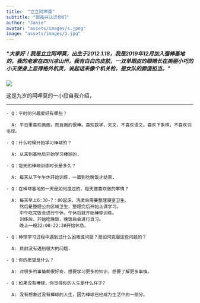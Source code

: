 ```yaml
---
title:  "立立阿呷莫"
subtitle: "很高兴认识你们"
author: "Janie"
avatar: "assets/images/s.jpeg"
image: "assets/images/1.jpg"
---
```

 ##### *“大家好！我是立立阿呷莫，出生于2012.1.18，我是2019年12月加入强棒基地的，我的老家在四川凉山州，我有白白的皮肤，一双单眼皮的眼睛长在美丽小巧的小天使身上显得格外机灵，说起话来像个机关枪，是女队的颜值担当。”*
 
![](https://tva1.sinaimg.cn/large/e6c9d24ely1gojqqyvsy7j20k00dc7wh.jpg)

这是九岁的阿呷莫的一小段自我介绍，

***
    - Q：平时的兴趣爱好有哪些？

      A: 平日里喜欢画画，而且画的很棒。喜欢数学，天文，不喜欢语文。喜欢下象棋，不喜欢羽毛球。

    - Q：什么时候开始学习棒球的？
  
      A: 从来到基地后开始学习棒球的.

    - Q：每天的棒球训练时长是多久？

      A: 每天从下午午休开始训练，一直到吃晚饭才结束.

    - Q：在棒球基地的一天是如何度过的，每天做喜欢做的事情？
    
      A: 每天早上6:30-7：00起床，洗漱后需要整理寝室卫生。
         然后是整理公共区域卫生，整理完后开始上课学习。
         中午吃完饭会进行午休，午休后就开始棒球训练。
         训练后，开始吃晚饭，晚饭后会进行自习。
         晚上一般22:00-22:30开始休息。

    - Q：棒球学习过程中遇到过什么困难或问题？是如何克服这些问题的？

      A: 目前没有遇到很大的问题.

    - Q：你的愿望是什么？
      
      A: 对很多的事情都很好奇，想要学习更多的知识，想要了解更多事情。

    - Q：如果没有棒球，你觉得你的人生是什么样子?

      A: 没有想象过没有棒球的人生，因为棒球已经成为生活中的一部分。
